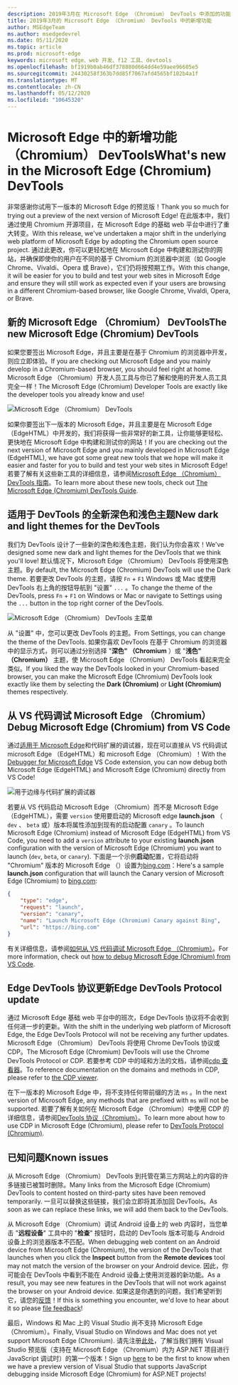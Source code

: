 ```yaml
---
description: 2019年3月在 Microsoft Edge （Chromium） DevTools 中添加的功能
title: 2019年3月的 Microsoft Edge （Chromium） DevTools 中的新增功能
author: MSEdgeTeam
ms.author: msedgedevrel
ms.date: 05/11/2020
ms.topic: article
ms.prod: microsoft-edge
keywords: microsoft edge、web 开发、f12 工具、devtools
ms.openlocfilehash: bf1919b0ab46df378880d664dd4e59aee96605e5
ms.sourcegitcommit: 24430258f363b7dd85f7067afd4565bf102b4a1f
ms.translationtype: MT
ms.contentlocale: zh-CN
ms.lasthandoff: 05/12/2020
ms.locfileid: "10645320"
---
```

# <span data-ttu-id="3292c-104">Microsoft Edge 中的新增功能（Chromium） DevTools</span><span class="sxs-lookup"><span data-stu-id="3292c-104">What's new in the Microsoft Edge (Chromium) DevTools</span></span>

<span data-ttu-id="3292c-105">非常感谢你试用下一版本的 Microsoft Edge 的预览版！</span><span class="sxs-lookup"><span data-stu-id="3292c-105">Thank you so much for trying out a preview of the next version of Microsoft Edge!</span></span> <span data-ttu-id="3292c-106">在此版本中，我们通过使用 Chromium 开源项目，在 Microsoft Edge 的基础 web 平台中进行了重大转变。</span><span class="sxs-lookup"><span data-stu-id="3292c-106">With this release, we've undertaken a major shift in the underlying web platform of Microsoft Edge by adopting the Chromium open source project.</span></span> <span data-ttu-id="3292c-107">通过此更改，你可以更轻松地在 Microsoft Edge 中构建和测试你的网站，并确保即使你的用户在不同的基于 Chromium 的浏览器中浏览（如 Google Chrome、Vivaldi、Opera 或 Brave），它们仍将按预期工作。</span><span class="sxs-lookup"><span data-stu-id="3292c-107">With this change, it will be easier for you to build and test your web sites in Microsoft Edge and ensure they will still work as expected even if your users are browsing in a different Chromium-based browser, like Google Chrome, Vivaldi, Opera, or Brave.</span></span>

## <span data-ttu-id="3292c-108">新的 Microsoft Edge （Chromium） DevTools</span><span class="sxs-lookup"><span data-stu-id="3292c-108">The new Microsoft Edge (Chromium) DevTools</span></span>

<span data-ttu-id="3292c-109">如果您要签出 Microsoft Edge，并且主要是在基于 Chromium 的浏览器中开发，则应立即体验。</span><span class="sxs-lookup"><span data-stu-id="3292c-109">If you are checking out Microsoft Edge and you mainly develop in a Chromium-based browser, you should feel right at home.</span></span> <span data-ttu-id="3292c-110">Microsoft Edge （Chromium）开发人员工具与你已了解和使用的开发人员工具完全一样！</span><span class="sxs-lookup"><span data-stu-id="3292c-110">The Microsoft Edge (Chromium) Developer Tools are exactly like the developer tools you already know and use!</span></span>

![Microsoft Edge （Chromium） DevTools](./media/devtools.png)

<span data-ttu-id="3292c-112">如果你要签出下一版本的 Microsoft Edge，并且主要是在 Microsoft Edge （EdgeHTML）中开发的，我们将获得一些非常好的新工具，让你能够更轻松、更快地在 Microsoft Edge 中构建和测试你的网站！</span><span class="sxs-lookup"><span data-stu-id="3292c-112">If you are checking out the next version of Microsoft Edge and you mainly developed in Microsoft Edge (EdgeHTML), we have got some great new tools that we hope will make it easier and faster for you to build and test your web sites in Microsoft Edge!</span></span> <span data-ttu-id="3292c-113">若要了解有关这些新工具的详细信息，请参阅[Microsoft Edge （Chromium） DevTools 指南](../devtools-guide-chromium.md)。</span><span class="sxs-lookup"><span data-stu-id="3292c-113">To learn more about these new tools, check out [The Microsoft Edge (Chromium) DevTools Guide](../devtools-guide-chromium.md).</span></span>

## <span data-ttu-id="3292c-114">适用于 DevTools 的全新深色和浅色主题</span><span class="sxs-lookup"><span data-stu-id="3292c-114">New dark and light themes for the DevTools</span></span>

<span data-ttu-id="3292c-115">我们为 DevTools 设计了一些新的深色和浅色主题，我们认为你会喜欢！</span><span class="sxs-lookup"><span data-stu-id="3292c-115">We've designed some new dark and light themes for the DevTools that we think you'll love!</span></span> <span data-ttu-id="3292c-116">默认情况下，Microsoft Edge （Chromium） DevTools 将使用深色主题。</span><span class="sxs-lookup"><span data-stu-id="3292c-116">By default, the Microsoft Edge (Chromium) DevTools will use the Dark theme.</span></span> <span data-ttu-id="3292c-117">若要更改 DevTools 的主题，请按 `Fn`  +  `F1` Windows 或 Mac 或使用 DevTools 右上角的按钮导航到 "设置" `...` 。</span><span class="sxs-lookup"><span data-stu-id="3292c-117">To change the theme of the DevTools, press `Fn` + `F1` on Windows or Mac or navigate to Settings using the `...` button in the top right corner of the DevTools.</span></span>

![Microsoft Edge （Chromium） DevTools 主菜单](./media/devtools-main-menu.png)

<span data-ttu-id="3292c-119">从 "设置" 中，您可以更改 DevTools 的主题。</span><span class="sxs-lookup"><span data-stu-id="3292c-119">From Settings, you can change the theme of the DevTools.</span></span> <span data-ttu-id="3292c-120">如果你喜欢 DevTools 在基于 Chromium 的浏览器中的显示方式，则可以通过分别选择 "**深色" （Chromium** ）或 "**浅色" （Chromium）** 主题，使 Microsoft Edge （Chromium） DevTools 看起来完全类似。</span><span class="sxs-lookup"><span data-stu-id="3292c-120">If you liked the way the DevTools looked in your Chromium-based browser, you can make the Microsoft Edge (Chromium) DevTools look exactly like them by selecting the **Dark (Chromium)** or **Light (Chromium)** themes respectively.</span></span> 

## <span data-ttu-id="3292c-121">从 VS 代码调试 Microsoft Edge （Chromium）</span><span class="sxs-lookup"><span data-stu-id="3292c-121">Debug Microsoft Edge (Chromium) from VS Code</span></span>

<span data-ttu-id="3292c-122">通过[适用于 Microsoft Edge](https://marketplace.visualstudio.com/items?itemName=msjsdiag.debugger-for-edge)和代码扩展的调试器，现在可以直接从 VS 代码调试 microsoft Edge （EdgeHTML）和 microsoft Edge （Chromium）！</span><span class="sxs-lookup"><span data-stu-id="3292c-122">With the [Debugger for Microsoft Edge](https://marketplace.visualstudio.com/items?itemName=msjsdiag.debugger-for-edge) VS Code extension, you can now debug both Microsoft Edge (EdgeHTML) and Microsoft Edge (Chromium) directly from VS Code!</span></span>

![用于边缘与代码扩展的调试器](./media/vscode-debugger.png)

<span data-ttu-id="3292c-124">若要从 VS 代码启动 Microsoft Edge （Chromium）而不是 Microsoft Edge （EdgeHTML），需要 `version` 使用要启动的 Microsoft edge **launch.json** （ `dev` 、 `beta` 或）版本将属性添加到现有的启动配置 `canary` 。</span><span class="sxs-lookup"><span data-stu-id="3292c-124">To launch Microsoft Edge (Chromium) instead of Microsoft Edge (EdgeHTML) from VS Code, you need to add a `version` attribute to your existing **launch.json** configuration with the version of Microsoft Edge (Chromium) you want to launch (`dev`, `beta`, or `canary`).</span></span> <span data-ttu-id="3292c-125">下面是一个示例**启动**配置，它将启动将 "Chromium" 版本的 Microsoft Edge （）设置为[bing.com](https://www.bing.com/)：</span><span class="sxs-lookup"><span data-stu-id="3292c-125">Here's a sample **launch.json** configuration that will launch the Canary version of Microsoft Edge (Chromium) to [bing.com](https://www.bing.com/):</span></span>

```json
{
    "type": "edge",
    "request": "launch",
    "version": "canary",
    "name": "Launch Microsoft Edge (Chromium) Canary against Bing",
    "url": "https://bing.com"
}
```

<span data-ttu-id="3292c-126">有关详细信息，请参阅[如何从 VS 代码调试 Microsoft Edge （Chromium）](../visual-studio-code/debugger-for-edge.md)。</span><span class="sxs-lookup"><span data-stu-id="3292c-126">For more information, check out [how to debug Microsoft Edge (Chromium) from VS Code](../visual-studio-code/debugger-for-edge.md).</span></span>

## <span data-ttu-id="3292c-127">Edge DevTools 协议更新</span><span class="sxs-lookup"><span data-stu-id="3292c-127">Edge DevTools Protocol update</span></span>

<span data-ttu-id="3292c-128">通过 Microsoft Edge 基础 web 平台中的班次，Edge DevTools 协议将不会收到任何进一步的更新。</span><span class="sxs-lookup"><span data-stu-id="3292c-128">With the shift in the underlying web platform of Microsoft Edge, the Edge DevTools Protocol will not be receiving any further updates.</span></span> <span data-ttu-id="3292c-129">Microsoft Edge （Chromium） DevTools 将使用 Chrome DevTools 协议或 CDP。</span><span class="sxs-lookup"><span data-stu-id="3292c-129">The Microsoft Edge (Chromium) DevTools will use the Chrome DevTools Protocol or CDP.</span></span> <span data-ttu-id="3292c-130">若要参考 CDP 中的域和方法的文档，请参阅[cdp 查看器](https://chromedevtools.github.io/devtools-protocol/tot/Accessibility)。</span><span class="sxs-lookup"><span data-stu-id="3292c-130">To reference documentation on the domains and methods in CDP, please refer to [the CDP viewer](https://chromedevtools.github.io/devtools-protocol/tot/Accessibility).</span></span>

<span data-ttu-id="3292c-131">在下一版本的 Microsoft Edge 中，将不支持任何带前缀的方法 `ms` 。</span><span class="sxs-lookup"><span data-stu-id="3292c-131">In the next version of Microsoft Edge, any methods that are prefixed with `ms` will not be supported.</span></span> <span data-ttu-id="3292c-132">若要了解有关如何在 Microsoft Edge （Chromium）中使用 CDP 的详细信息，请参阅[DevTools 协议（Chromium）](../devtools-protocol-chromium.md)。</span><span class="sxs-lookup"><span data-stu-id="3292c-132">To learn more about how to use CDP in Microsoft Edge (Chromium), please refer to [DevTools Protocol (Chromium)](../devtools-protocol-chromium.md).</span></span>

## <span data-ttu-id="3292c-133">已知问题</span><span class="sxs-lookup"><span data-stu-id="3292c-133">Known issues</span></span>

<span data-ttu-id="3292c-134">从 Microsoft Edge （Chromium） DevTools 到托管在第三方网站上的内容的许多链接已被暂时删除。</span><span class="sxs-lookup"><span data-stu-id="3292c-134">Many links from the Microsoft Edge (Chromium) DevTools to content hosted on third-party sites have been removed temporarily.</span></span> <span data-ttu-id="3292c-135">一旦可以替换这些链接，我们会立即将其添加回 DevTools。</span><span class="sxs-lookup"><span data-stu-id="3292c-135">As soon as we can replace these links, we will add them back to the DevTools.</span></span>


<span data-ttu-id="3292c-136">从 Microsoft Edge （Chromium）调试 Android 设备上的 web 内容时，当您单击 "**远程设备**" 工具中的 "**检查**" 按钮时，启动的 DevTools 版本可能与 Android 设备上的浏览器版本不匹配。</span><span class="sxs-lookup"><span data-stu-id="3292c-136">When debugging web content on an Android device from Microsoft Edge (Chromium), the version of the DevTools that launches when you click the **Inspect** button from the **Remote devices** tool may not match the version of the browser on your Android device.</span></span> <span data-ttu-id="3292c-137">因此，你可能会在 DevTools 中看到不能在 Android 设备上使用浏览器的新功能。</span><span class="sxs-lookup"><span data-stu-id="3292c-137">As a result, you may see new features in the DevTools that will not work against the browser on your Android device.</span></span> <span data-ttu-id="3292c-138">如果这是你遇到的问题，我们希望听到它，请您的[反馈](../devtools-guide-chromium.md#getting-in-touch-with-the-microsoft-edge-devtools-team)！</span><span class="sxs-lookup"><span data-stu-id="3292c-138">If this is something you encounter, we'd love to hear about it so please [file feedback](../devtools-guide-chromium.md#getting-in-touch-with-the-microsoft-edge-devtools-team)!</span></span>

<span data-ttu-id="3292c-139">最后，Windows 和 Mac 上的 Visual Studio 尚不支持 Microsoft Edge （Chromium）。</span><span class="sxs-lookup"><span data-stu-id="3292c-139">Finally, Visual Studio on Windows and Mac does not yet support Microsoft Edge (Chromium).</span></span> <span data-ttu-id="3292c-140">请先注册[此处](https://visualstudio.microsoft.com/vs/preview/)，了解当我们拥有 Visual Studio 预览版（支持在 Microsoft Edge （Chromium）内为 ASP.NET 项目进行 JavaScript 调试时）的第一个版本！</span><span class="sxs-lookup"><span data-stu-id="3292c-140">Sign up [here](https://visualstudio.microsoft.com/vs/preview/) to be the first to know when we have a preview version of Visual Studio that supports JavaScript debugging inside Microsoft Edge (Chromium) for ASP.NET projects!</span></span>  
